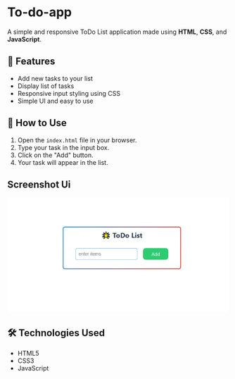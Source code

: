 # To-do-app

A simple and responsive ToDo List application made using **HTML**, **CSS**, and **JavaScript**.

## 🧩 Features

- Add new tasks to your list
- Display list of tasks
- Responsive input styling using CSS
- Simple UI and easy to use


## 🚀 How to Use

1. Open the `index.html` file in your browser.
2. Type your task in the input box.
3. Click on the "Add" button.
4. Your task will appear in the list.

## Screenshot Ui
![Alt text](./screenshot.PNG)
## 🛠️ Technologies Used

- HTML5
- CSS3
- JavaScript